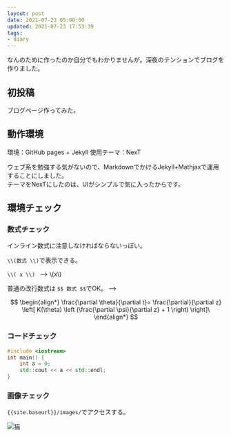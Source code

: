 ```yaml
---
layout: post
date: 2021-07-23 05:00:00
updated: 2021-07-23 17:53:39
tags:
- diary
---
```


なんのために作ったのか自分でもわかりませんが。深夜のテンションでブログを作りました。

## 初投稿

ブログページ作ってみた。

## 動作環境

環境：GitHub pages + Jekyll 
使用テーマ：NexT

ウェブ系を勉強する気がないので、MarkdownでかけるJekyll+Mathjaxで運用することにしました。  
テーマをNexTにしたのは、UIがシンプルで気に入ったからです。

## 環境チェック

### 数式チェック

インライン数式に注意しなければならないっぽい。

`\\(数式 \\)`で表示できる。

`\\( x \\) ` --> \\(x\\)

普通の改行数式は `$$ 数式 $$`でOK。
-->

$$
\begin{align*}
\frac{\partial \theta}{\partial t}= \frac{\partial}{\partial z}
\left[ K(\theta) \left (\frac{\partial \psi}{\partial z} + 1 \right) \right]\
\end{align*}
$$

### コードチェック

```c++
#include <iostream>
int main() {
    int a = 0;
    std::cout << a << std::endl;
}
```

### 画像チェック

`{{site.baseurl}}/images/`でアクセスする。

![猫]({{site.baseurl}}/images/cat.jpg)
